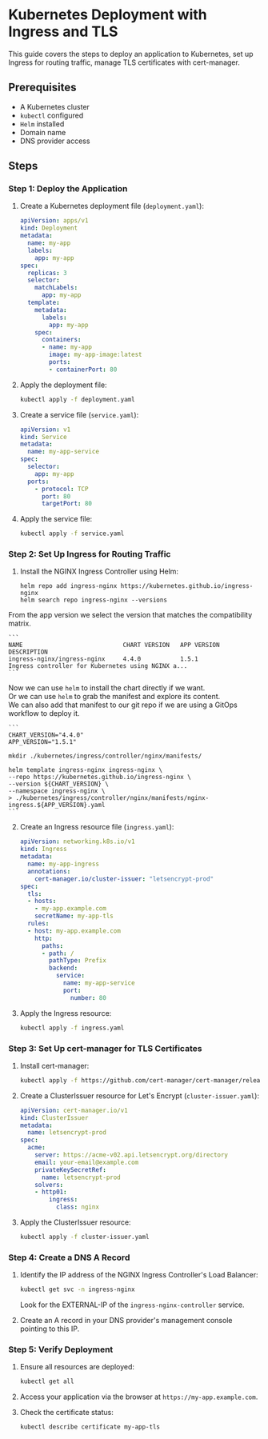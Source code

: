 # Kubernetes Deployment with Ingress and TLS

This guide covers the steps to deploy an application to Kubernetes, set up Ingress for routing traffic, manage TLS certificates with cert-manager.

## Prerequisites
- A Kubernetes cluster
- `kubectl` configured
- `Helm` installed
- Domain name
- DNS provider access

## Steps

### Step 1: Deploy the Application

1. Create a Kubernetes deployment file (`deployment.yaml`):

    ```yaml
    apiVersion: apps/v1
    kind: Deployment
    metadata:
      name: my-app
      labels:
        app: my-app
    spec:
      replicas: 3
      selector:
        matchLabels:
          app: my-app
      template:
        metadata:
          labels:
            app: my-app
        spec:
          containers:
          - name: my-app
            image: my-app-image:latest
            ports:
            - containerPort: 80
    ```

2. Apply the deployment file:

    ```sh
    kubectl apply -f deployment.yaml
    ```

3. Create a service file (`service.yaml`):

    ```yaml
    apiVersion: v1
    kind: Service
    metadata:
      name: my-app-service
    spec:
      selector:
        app: my-app
      ports:
        - protocol: TCP
          port: 80
          targetPort: 80
    ```

4. Apply the service file:

    ```sh
    kubectl apply -f service.yaml
    ```

### Step 2: Set Up Ingress for Routing Traffic

1. Install the NGINX Ingress Controller using Helm:
     ```
    helm repo add ingress-nginx https://kubernetes.github.io/ingress-nginx
    helm search repo ingress-nginx --versions
    ```

From the app version we select the version that matches the compatibility matrix. </br>

    ```
    NAME                            CHART VERSION   APP VERSION     DESCRIPTION
    ingress-nginx/ingress-nginx     4.4.0           1.5.1           Ingress controller for Kubernetes using NGINX a...
    ```

Now we can use `helm` to install the chart directly if we want. </br>
Or we can use `helm` to grab the manifest and explore its content. </br>
We can also add that manifest to our git repo if we are using a GitOps workflow to deploy it. </br>

    ```
    CHART_VERSION="4.4.0"
    APP_VERSION="1.5.1"
    
    mkdir ./kubernetes/ingress/controller/nginx/manifests/
    
    helm template ingress-nginx ingress-nginx \
    --repo https://kubernetes.github.io/ingress-nginx \
    --version ${CHART_VERSION} \
    --namespace ingress-nginx \
    > ./kubernetes/ingress/controller/nginx/manifests/nginx-ingress.${APP_VERSION}.yaml
    ```

2. Create an Ingress resource file (`ingress.yaml`):

    ```yaml
    apiVersion: networking.k8s.io/v1
    kind: Ingress
    metadata:
      name: my-app-ingress
      annotations:
        cert-manager.io/cluster-issuer: "letsencrypt-prod"
    spec:
      tls:
      - hosts:
        - my-app.example.com
        secretName: my-app-tls
      rules:
      - host: my-app.example.com
        http:
          paths:
          - path: /
            pathType: Prefix
            backend:
              service:
                name: my-app-service
                port:
                  number: 80
    ```

3. Apply the Ingress resource:

    ```sh
    kubectl apply -f ingress.yaml
    ```

### Step 3: Set Up cert-manager for TLS Certificates

1. Install cert-manager:

    ```sh
    kubectl apply -f https://github.com/cert-manager/cert-manager/releases/download/v1.14.5/cert-manager.yaml
    ```

2. Create a ClusterIssuer resource for Let's Encrypt (`cluster-issuer.yaml`):

    ```yaml
    apiVersion: cert-manager.io/v1
    kind: ClusterIssuer
    metadata:
      name: letsencrypt-prod
    spec:
      acme:
        server: https://acme-v02.api.letsencrypt.org/directory
        email: your-email@example.com
        privateKeySecretRef:
          name: letsencrypt-prod
        solvers:
        - http01:
            ingress:
              class: nginx
    ```

3. Apply the ClusterIssuer resource:

    ```sh
    kubectl apply -f cluster-issuer.yaml
    ```

### Step 4: Create a DNS A Record

1. Identify the IP address of the NGINX Ingress Controller's Load Balancer:

    ```sh
    kubectl get svc -n ingress-nginx
    ```

    Look for the EXTERNAL-IP of the `ingress-nginx-controller` service.

2. Create an A record in your DNS provider's management console pointing to this IP. 

### Step 5: Verify Deployment

1. Ensure all resources are deployed:

    ```sh
    kubectl get all
    ```

2. Access your application via the browser at `https://my-app.example.com`.

3. Check the certificate status:

    ```sh
    kubectl describe certificate my-app-tls
    ```






